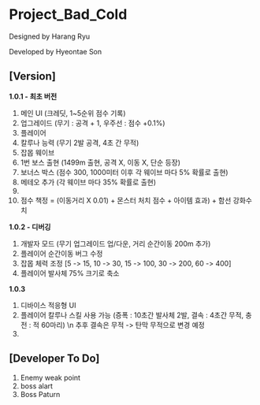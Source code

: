 # Project_Bad_Cold

Designed by Harang Ryu

Developed by Hyeontae Son

## [Version]
**1.0.1 - 최초 버전**
 1. 메인 UI (크레딧, 1~5순위 점수 기록)
 2. 업그레이드 (무기 : 공격 + 1, 우주선 : 점수 +0.1%)
 3. 플레이어
 4. 칼루나 능력 (무기 2발 공격, 4초 간 무적)
 5. 잡몹 웨이브
 6. 1번 보스 출현 (1499m 출현, 공격 X, 이동 X, 단순 등장)
 7. 보너스 박스 (점수 300, 1000미터 이후 각 웨이브 마다 5% 확률로 출현)
 8. 메테오 추가 (각 웨이브 마다 35% 확률로 출현)
 9. 
 10. 점수 책정 = (이동거리 X 0.01) + 몬스터 처치 점수 + 아이템 효과) + 함선 강화수치
 
**1.0.2 - 디버깅**
 1. 개발자 모드 (무기 업그레이드 업/다운, 거리 순간이동 200m 추가)
 2. 플레이어 순간이동 버그 수정
 3. 잡몹 체력 조정 [5 -> 15, 10 -> 30, 15 -> 100, 30 -> 200, 60 -> 400]
 4. 플레이어 발사체 75% 크기로 축소

**1.0.3**
 1. 디바이스 적응형 UI
 2. 플레이어 칼루나 스킬 사용 가능 (증폭 : 10초간 발사체 2발, 결속 : 4초간 무적, 충전 : 적 60마리) \n 추후 결속은 무적 -> 탄막 무적으로 변경 예정
 3. 

## [Developer To Do]
1. Enemy weak point
2. boss alart
3. Boss Paturn
